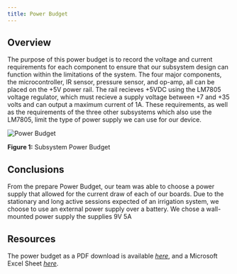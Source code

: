 ```yaml
---
title: Power Budget
---
```


## Overview
The purpose of this power budget is to record the voltage and current requirements for each component to ensure that our subsystem design can function within the limitations of the system. The four major components, the microcontroller, IR sensor, pressure sensor, and op-amp, all can be placed on the +5V power rail. The rail recieves +5VDC using the LM7805 voltage regulator, which must recieve a supply voltage between +7 and +35 volts and can output a maximum current of 1A. These requirements, as well as the requirements of the three other subsystems which also use the LM7805, limit the type of power supply we can use for our device.

![Power Budget](https://github.com/user-attachments/assets/37a13087-40f1-4316-81be-7bd975c2cf9d)

**Figure 1:** Subsystem Power Budget

## Conclusions

From the prepare Power Budget, our team was able to choose a power supply that allowed for the current draw of each of our boards. Due to the stationary and long active sessions expected of an irrigation system, we choose to use an external power supply over a battery. We chose a wall-mounted power supply the supplies 9V 5A 

## Resources

The power budget as a PDF download is available [*here*](https://github.com/user-attachments/files/23154111/EGR304_PowerBudget.pdf), and a Microsoft Excel Sheet [*here*](https://github.com/user-attachments/files/23154129/EGR304_PowerBudget.xlsx).
